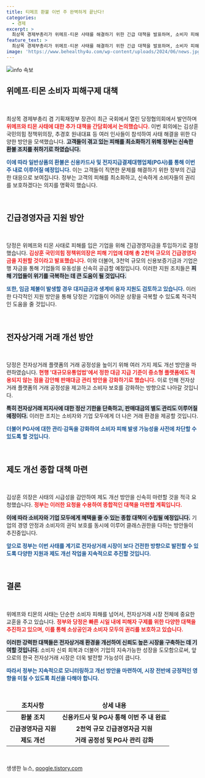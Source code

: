 ```yaml
---
title: 티메프 환불 이번 주 완벽하게 끝난다!
categories:
  - 경제
excerpt: >
  최상목 경제부총리가 위메프·티몬 사태를 해결하기 위한 긴급 대책을 발표하며, 소비자 피해 환불 및 기업 지원을 약속했다. 2천억 원 규모의 긴급경영자금이 즉시 지원될 예정으로, 제도 개선도 검토 중이다. 지금 바로 확인해보세요!
feature_text: >
  최상목 경제부총리가 위메프·티몬 사태를 해결하기 위한 긴급 대책을 발표하며, 소비자 피해 환불 및 기업 지원을 약속했다. 2천억 원 규모의 긴급경영자금이 즉시 지원될 예정으로, 제도 개선도 검토 중이다. 지금 바로 확인해보세요!
image: 'https://www.behealthy4u.com/wp-content/uploads/2024/06/news.jpg'
---
```


<p><img src="https://www.behealthy4u.com/wp-content/uploads/2024/06/news.jpg" alt="info 속보" /></p>

<h2 data-ke-size="size26">위메프·티몬 소비자 피해구제 대책</h2>

<p data-ke-size="size16">&nbsp;</p>

<p>최상목 경제부총리 겸 기획재정부 장관이 최근 국회에서 열린 당정협의회에서 발언하며 <b><span style="color: #ee2323;">위메프와 티몬 사태에 대한 추가 대책을 간담회에서 논의했습니다.</span></b> 이번 회의에는 김상훈 국민의힘 정책위의장, 추경호 원내대표 등 여러 인사들이 참석하여 사태 해결을 위한 다양한 방안을 모색했습니다. <b><span style="background-color: #21538527;">고객들이 겪고 있는 피해를 최소화하기 위해 정부는 신속한 환불 조치를 취하기로 하였습니다.</span></b></p>

<p><b><span style="color: #1a5490;">이에 따라 일반상품의 환불은 신용카드사 및 전자지급결제대행업체(PG사)를 통해 이번 주 내로 이루어질 예정입니다.</span></b> 이는 고객들이 직면한 문제를 해결하기 위한 정부의 긴급한 대응으로 보여집니다. 정부는 고객의 피해를 최소화하고, 신속하게 소비자들의 권리를 보호하겠다는 의지를 명확히 했습니다.</p>

<p data-ke-size="size16">&nbsp;</p>

<h2 data-ke-size="size26">긴급경영자금 지원 방안</h2>

<p data-ke-size="size16">&nbsp;</p>

<p>당정은 위메프와 티몬 사태로 피해를 입은 기업을 위해 긴급경영자금을 투입하기로 결정했습니다. <b><span style="color: #ee2323;">김상훈 국민의힘 정책위의장은 피해 기업에 대해 총 2천억 규모의 긴급경영자금을 지원할 것이라고 발표했습니다.</span></b> 
이와 더불어, 3천억 규모의 신용보증기금과 기업은행 자금을 통해 기업들의 유동성을 신속히 공급할 예정입니다. 이러한 지원 조치들은 <b><span style="background-color: #21538527;"> 피해 기업들이 위기를 극복하는 데 큰 도움이 될 것입니다.</span></b></p>

<p><b><span style="color: #1a5490;">또한, 임금 체불이 발생할 경우 대지급금과 생계비 융자 지원도 검토하고 있습니다.</span></b> 이러한 다각적인 지원 방안을 통해 당정은 기업들이 어려운 상황을 극복할 수 있도록 적극적인 도움을 줄 것입니다.</p>

<p data-ke-size="size16">&nbsp;</p>

<h2 data-ke-size="size26">전자상거래 거래 개선 방안</h2>

<p data-ke-size="size16">&nbsp;</p>

<p>당정은 전자상거래 플랫폼의 거래 공정성을 높이기 위해 여러 가지 제도 개선 방안을 마련하였습니다. <b><span style="color: #ee2323;">현행 '대규모유통업법'에서 정한 대금 지급 기준이 중소형 플랫폼에도 적용되지 않는 점을 감안해 판매대금 관리 방안을 강화하기로 했습니다.</span></b> 이로 인해 전자상거래 플랫폼의 거래 공정성을 제고하고 소비자 보호를 강화하는 방향으로 나아갈 것입니다.</p>

<p><b><span style="background-color: #21538527;">특히 전자상거래 피지사에 대한 정산 기한을 단축하고, 판매대금의 별도 관리도 이루어질 예정이다.</span></b> 이러한 조치는 소비자와 기업 모두에게 더 나은 거래 환경을 제공할 것입니다. </p>

<p><b><span style="color: #1a5490;">더불어 PG사에 대한 관리·감독을 강화하여 소비자 피해 발생 가능성을 사전에 차단할 수 있도록 할 것입니다.</span></b> </p>

<p data-ke-size="size16">&nbsp;</p>

<h2 data-ke-size="size26">제도 개선 종합 대책 마련</h2>

<p data-ke-size="size16">&nbsp;</p>

<p>김상훈 의장은 사태의 시급성을 감안하여 제도 개선 방안을 신속히 마련할 것을 적극 요청했습니다. <b><span style="color: #ee2323;">정부는 이러한 요청을 수용하여 종합적인 대책을 마련할 계획입니다.</span></b> </p>

<p><b><span style="background-color: #21538527;">이에 따라 소비자와 기업 모두에게 혜택을 줄 수 있는 종합 대책이 수립될 예정입니다.</span></b> 기업의 경영 안정과 소비자의 권익 보호를 동시에 이루어 클래스권한을 다하는 방안들이 추진중입니다.</p>

<p><b><span style="color: #1a5490;">앞으로 정부는 이번 사태를 계기로 전자상거래 시장이 보다 건전한 방향으로 발전할 수 있도록 다양한 지원과 제도 개선 작업을 지속적으로 추진할 것입니다.</span></b> </p>

<p data-ke-size="size16">&nbsp;</p>

<h2 data-ke-size="size26">결론</h2>

<p data-ke-size="size16">&nbsp;</p>

<p>위메프와 티몬의 사태는 단순한 소비자 피해를 넘어서, 전자상거래 시장 전체에 중요한 교훈을 주고 있습니다. <b><span style="color: #ee2323;">정부와 당정은 빠른 시일 내에 피해자 구제를 위한 다양한 대책을 추진하고 있으며, 이를 통해 소상공인과 소비자 모두의 권리를 보호하고 있습니다.</span></b> </p>

<p><b><span style="background-color: #21538527;">이러한 강력한 대책들은 전자상거래 환경을 개선하여 신뢰도 높은 시장을 구축하는 데 기여할 것입니다.</span></b> 소비자 신뢰 회복과 더불어 기업의 지속가능한 성장을 도모함으로써, 앞으로의 한국 전자상거래 시장은 더욱 발전할 가능성이 큽니다. </p>

<p><b><span style="color: #1a5490;">따라서 정부는 지속적으로 모니터링하고 개선 방안을 마련하여, 시장 전반에 긍정적인 영향을 미칠 수 있도록 최선을 다해야 합니다.</span></b> </p>

<p data-ke-size="size16">&nbsp;</p>

<table style="width: 100%;">
  <thead>
    <tr>
      <td style="text-align: center; height: 17px;"><b>조치사항</b></td>
      <td style="text-align: center; height: 17px;"><b>상세 내용</b></td>
    </tr>
  </thead>
  <tbody>
    <tr>
      <td style="text-align: center; height: 17px;"><b>환불 조치</b></td>
      <td style="text-align: center; height: 17px;"><b>신용카드사 및 PG사 통해 이번 주 내 완료</b></td>
    </tr>
    <tr>
      <td style="text-align: center; height: 17px;"><b>긴급경영자금 지원</b></td>
      <td style="text-align: center; height: 17px;"><b>2천억 규모 긴급경영자금 지원</b></td>
    </tr>
    <tr>
      <td style="text-align: center; height: 17px;"><b>제도 개선</b></td>
      <td style="text-align: center; height: 17px;"><b>거래 공정성 및 PG사 관리 강화</b></td>
    </tr>
  </tbody>
</table>

<p data-ke-size="size16">&nbsp;</p>
생생한 뉴스, <a href="https://qoogle.tistory.com" rel="dofollow">qoogle.tistory.com</a>


